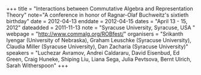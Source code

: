 +++
title = "Interactions between Commutative Algebra and Representation Theory"
note="A conference in honor of Ragnar-Olaf Buchweitz's sixtieth birthday"
date = 2012-04-13
enddate = 2012-04-15
dates = "April 13 - 15, 2012"
dateadded = 2011-11-13
note = "Syracuse University, Syracuse, USA "
webpage = "http://www.commalg.org/ROBfest/"
organisers = "Srikanth Iyengar (University of Nebraska), Graham Leuschke (Syracuse University), Claudia Miller (Syracuse University), Dan Zacharia (Syracuse University)"
speakers = "Luchezar Avramov, Andrei Caldararu,  David Eisenbud, Ed Green, Craig Huneke, Shiping Liu, Liana Sega, Julia Pevtsova, Bernt Ulrich,  Sarah Witherspoon"
+++
